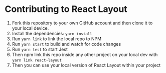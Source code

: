 # Contributing to React Layout

1. Fork this repository to your own GitHub account and then clone it to your local device.
2. Install the dependencies: `yarn install`
3. Run `yarn link` to link the local repo to NPM
4. Run `yarn start` to build and watch for code changes
5. Run `yarn test` to start Jest
7. Then npm link this repo inside any other project on your local dev with `yarn link react-layout`
8. Then you can use your local version of React Layout within your project

